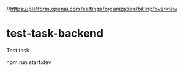 //https://platform.openai.com/settings/organization/billing/overview
# test-task-backend

Test task

npm run start:dev
